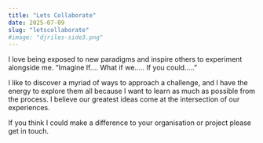 ```yaml
---
title: "Lets Collaborate"
date: 2025-07-09
slug: "letscollaborate"
#image: "djriles-side3.png"
---
```


I love being exposed to new paradigms and inspire others to experiment alongside me. “Imagine If…. What if we….. If you could…..” 

I like to discover a myriad of ways to approach a challenge, and I have the energy to explore them all because I want to learn as much as possible from the process. I believe our greatest ideas come at the intersection of our experiences.

If you think I could make a difference to your organisation or project please get in touch.